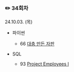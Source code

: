 ### ✏️ 34회차

24.10.03. (목)

- 파이썬

  - 66 [대충 만든 자판](https://school.programmers.co.kr/learn/courses/30/lessons/160586)
 
- SQL

  - 93 [Project Employees I](https://leetcode.com/problems/project-employees-i/)

</br>
